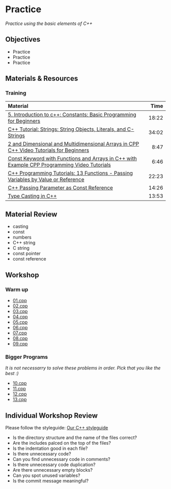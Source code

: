 # Practice
*Practice using the basic elements of C++*

## Objectives
 - Practice
 - Practice
 - Practice

## Materials & Resources
### Training
| Material | Time |
|:---------|-----:|
| [5. Introduction to c++: Constants: Basic Programming for Beginners](https://www.youtube.com/watch?v=CxWM3Z13-OU) | 18:22 |
| [C++ Tutorial: Strings: String Objects, Literals, and C-Strings](https://www.youtube.com/watch?v=5n6bS-faG4E) | 34:02 |
| [2 and Dimensional and Multidimensional Arrays in CPP  C++ Video Tutorials for Beginners](https://www.youtube.com/watch?v=TpcT_zNJSHM)| 8:47 |
| [Const Keyword with Functions and Arrays in C++ with Example  CPP Programming Video Tutorials](https://www.youtube.com/watch?v=SVggWRRzPRE) | 6:46 |
| [C++ Programming Tutorials: 13 Functions - Passing Variables by Value or Reference](https://www.youtube.com/watch?v=6U42W0A4ov4) | 22:23 |
| [C++ Passing Parameter as Const Reference](https://www.youtube.com/watch?v=l3TarjDE4kE) | 14:26 |
| [Type Casting in C++](https://www.youtube.com/watch?v=MzUjNtagISI) | 13:53 |

## Material Review
 - casting
 - const
 - numbers
 - C++ string
 - C string
 - const pointer
 - const reference

## Workshop
### Warm up
 - [01.cpp](workshop/01.cpp)
 - [02.cpp](workshop/02.cpp)
 - [03.cpp](workshop/03.cpp)
 - [04.cpp](workshop/04.cpp)
 - [05.cpp](workshop/05.cpp)
 - [06.cpp](workshop/06.cpp)
 - [07.cpp](workshop/07.cpp)
 - [08.cpp](workshop/08.cpp)
 - [09.cpp](workshop/09.cpp)

### Bigger Programs
*It is not necessarry to solve these problems in order. Pick that you like the best :)*

 - [10.cpp](workshop/10.cpp)
 - [11.cpp](workshop/11.cpp)
 - [12.cpp](workshop/12.cpp)
 - [13.cpp](workshop/13.cpp)

## Individual Workshop Review
Please follow the styleguide: [Our C++ styleguide](../../styleguide/cpp.md)

 - Is the directory structure and the name of the files correct?
 - Are the includes palced on the top of the files?
 - Is the indentation good in each file?
 - Is there unnecessary code?
 - Can you find unnecessary code in comments?
 - Is there unnecessary code duplication?
 - Are there unnecessary empty blocks?
 - Can you spot unused variables?
 - Is the commit message meaningful?


